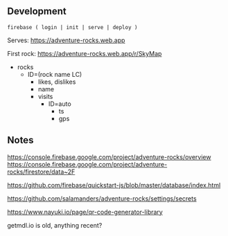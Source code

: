 


## Development

`firebase ( login | init | serve | deploy )`

Serves: https://adventure-rocks.web.app

First rock: https://adventure-rocks.web.app/r/SkyMap

* rocks
  * ID=(rock name LC)
    * likes, dislikes
    * name
    * visits
      * ID=auto
        * ts
        * gps

## Notes

https://console.firebase.google.com/project/adventure-rocks/overview
https://console.firebase.google.com/project/adventure-rocks/firestore/data~2F

https://github.com/firebase/quickstart-js/blob/master/database/index.html

https://github.com/salamanders/adventure-rocks/settings/secrets

https://www.nayuki.io/page/qr-code-generator-library


getmdl.io is old, anything recent?